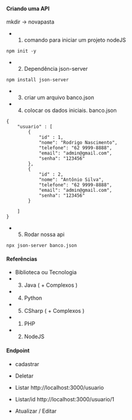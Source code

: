 #### Criando uma API

mkdir -> novapasta

* 1. comando para iniciar um projeto nodeJS <br>
```
npm init -y
```

* 2. Dependência json-server <br />
```
npm install json-server
```

* 3. criar um arquivo banco.json <br />

* 4. colocar os dados iniciais. banco.json <br />
```
{
    "usuario" : [
        { 
            "id" : 1,
            "nome": "Rodrigo Nascimento",
            "telefone": "62 9999-8888",
            "email": "admin@gmail.com",
            "senha": "123456"
        },
        { 
            "id" : 2,
            "nome": "Antônio Silva",
            "telefone": "62 9999-8888",
            "email": "admin@gmail.com",
            "senha": "123456"
        }

    ]
}
```

* 5. Rodar nossa api <br>
```
npx json-server banco.json
```

#### Referências
* Biblioteca ou Tecnologia
* 3. Java ( + Complexos )
* 4. Python
* 5. CSharp ( + Complexos )
* 1. PHP
* 2. NodeJS

#### Endpoint

* cadastrar

* Deletar

* Listar
http://localhost:3000/usuario

* Listar/id
http://localhost:3000/usuario/1

* Atualizar / Editar